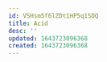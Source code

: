 ```yaml
---
id: VSHsm5f6lZDt1HP5q1SDQ
title: Acid
desc: ''
updated: 1643723096368
created: 1643723096368
---
```


